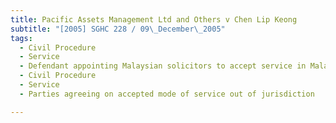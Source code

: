 ```yaml
---
title: Pacific Assets Management Ltd and Others v Chen Lip Keong 
subtitle: "[2005] SGHC 228 / 09\_December\_2005"
tags:
  - Civil Procedure
  - Service
  - Defendant appointing Malaysian solicitors to accept service in Malaysia
  - Civil Procedure
  - Service
  - Parties agreeing on accepted mode of service out of jurisdiction

---
```



